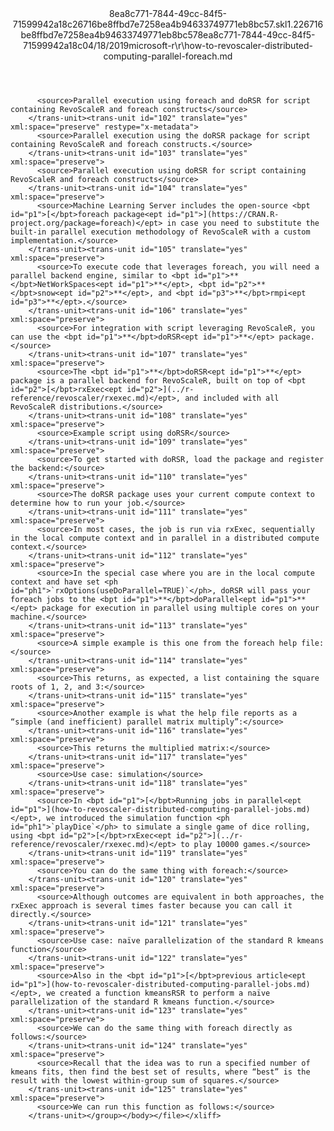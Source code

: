 <?xml version="1.0"?><xliff version="1.2" xmlns="urn:oasis:names:tc:xliff:document:1.2" xmlns:xsi="http://www.w3.org/2001/XMLSchema-instance" xsi:schemaLocation="urn:oasis:names:tc:xliff:document:1.2 xliff-core-1.2-transitional.xsd"><file datatype="xml" original="how-to-revoscaler-distributed-computing-parallel-foreach.md" source-language="en-US" target-language="en-US"><header><tool tool-id="mdxliff" tool-name="mdxliff" tool-version="1.0-d1654b2" tool-company="Microsoft" /><xliffext:skl_file_name xmlns:xliffext="urn:microsoft:content:schema:xliffextensions">8ea8c771-7844-49cc-84f5-71599942a18c26716be8ffbd7e7258ea4b94633749771eb8bc57.skl</xliffext:skl_file_name><xliffext:version xmlns:xliffext="urn:microsoft:content:schema:xliffextensions">1.2</xliffext:version><xliffext:ms.openlocfilehash xmlns:xliffext="urn:microsoft:content:schema:xliffextensions">26716be8ffbd7e7258ea4b94633749771eb8bc57</xliffext:ms.openlocfilehash><xliffext:ms.sourcegitcommit xmlns:xliffext="urn:microsoft:content:schema:xliffextensions">8ea8c771-7844-49cc-84f5-71599942a18c</xliffext:ms.sourcegitcommit><xliffext:ms.lasthandoff xmlns:xliffext="urn:microsoft:content:schema:xliffextensions">04/18/2019</xliffext:ms.lasthandoff><xliffext:ms.openlocfilepath xmlns:xliffext="urn:microsoft:content:schema:xliffextensions">microsoft-r\r\how-to-revoscaler-distributed-computing-parallel-foreach.md</xliffext:ms.openlocfilepath></header><body><group id="content" extype="content"><trans-unit id="101" translate="yes" xml:space="preserve" restype="x-metadata">
          <source>Parallel execution using foreach and doRSR for script containing RevoScaleR and foreach constructs</source>
        </trans-unit><trans-unit id="102" translate="yes" xml:space="preserve" restype="x-metadata">
          <source>Parallel execution using the doRSR package for script containing RevoScaleR and foreach constructs.</source>
        </trans-unit><trans-unit id="103" translate="yes" xml:space="preserve">
          <source>Parallel execution using doRSR for script containing RevoScaleR and foreach constructs</source>
        </trans-unit><trans-unit id="104" translate="yes" xml:space="preserve">
          <source>Machine Learning Server includes the open-source <bpt id="p1">[</bpt>foreach package<ept id="p1">](https://CRAN.R-project.org/package=foreach)</ept> in case you need to substitute the built-in parallel execution methodology of RevoScaleR with a custom implementation.</source>
        </trans-unit><trans-unit id="105" translate="yes" xml:space="preserve">
          <source>To execute code that leverages foreach, you will need a parallel backend engine, similar to <bpt id="p1">**</bpt>NetWorkSpaces<ept id="p1">**</ept>, <bpt id="p2">**</bpt>snow<ept id="p2">**</ept>, and <bpt id="p3">**</bpt>rmpi<ept id="p3">**</ept>.</source>
        </trans-unit><trans-unit id="106" translate="yes" xml:space="preserve">
          <source>For integration with script leveraging RevoScaleR, you can use the <bpt id="p1">**</bpt>doRSR<ept id="p1">**</ept> package.</source>
        </trans-unit><trans-unit id="107" translate="yes" xml:space="preserve">
          <source>The <bpt id="p1">**</bpt>doRSR<ept id="p1">**</ept> package is a parallel backend for RevoScaleR, built on top of <bpt id="p2">[</bpt>rxExec<ept id="p2">](../r-reference/revoscaler/rxexec.md)</ept>, and included with all RevoScaleR distributions.</source>
        </trans-unit><trans-unit id="108" translate="yes" xml:space="preserve">
          <source>Example script using doRSR</source>
        </trans-unit><trans-unit id="109" translate="yes" xml:space="preserve">
          <source>To get started with doRSR, load the package and register the backend:</source>
        </trans-unit><trans-unit id="110" translate="yes" xml:space="preserve">
          <source>The doRSR package uses your current compute context to determine how to run your job.</source>
        </trans-unit><trans-unit id="111" translate="yes" xml:space="preserve">
          <source>In most cases, the job is run via rxExec, sequentially in the local compute context and in parallel in a distributed compute context.</source>
        </trans-unit><trans-unit id="112" translate="yes" xml:space="preserve">
          <source>In the special case where you are in the local compute context and have set <ph id="ph1">`rxOptions(useDoParallel=TRUE)`</ph>, doRSR will pass your foreach jobs to the <bpt id="p1">**</bpt>doParallel<ept id="p1">**</ept> package for execution in parallel using multiple cores on your machine.</source>
        </trans-unit><trans-unit id="113" translate="yes" xml:space="preserve">
          <source>A simple example is this one from the foreach help file:</source>
        </trans-unit><trans-unit id="114" translate="yes" xml:space="preserve">
          <source>This returns, as expected, a list containing the square roots of 1, 2, and 3:</source>
        </trans-unit><trans-unit id="115" translate="yes" xml:space="preserve">
          <source>Another example is what the help file reports as a “simple (and inefficient) parallel matrix multiply”:</source>
        </trans-unit><trans-unit id="116" translate="yes" xml:space="preserve">
          <source>This returns the multiplied matrix:</source>
        </trans-unit><trans-unit id="117" translate="yes" xml:space="preserve">
          <source>Use case: simulation</source>
        </trans-unit><trans-unit id="118" translate="yes" xml:space="preserve">
          <source>In <bpt id="p1">[</bpt>Running jobs in parallel<ept id="p1">](how-to-revoscaler-distributed-computing-parallel-jobs.md)</ept>, we introduced the simulation function <ph id="ph1">`playDice`</ph> to simulate a single game of dice rolling, using <bpt id="p2">[</bpt>rxExec<ept id="p2">](../r-reference/revoscaler/rxexec.md)</ept> to play 10000 games.</source>
        </trans-unit><trans-unit id="119" translate="yes" xml:space="preserve">
          <source>You can do the same thing with foreach:</source>
        </trans-unit><trans-unit id="120" translate="yes" xml:space="preserve">
          <source>Although outcomes are equivalent in both approaches, the rxExec approach is several times faster because you can call it directly.</source>
        </trans-unit><trans-unit id="121" translate="yes" xml:space="preserve">
          <source>Use case: naïve parallelization of the standard R kmeans function</source>
        </trans-unit><trans-unit id="122" translate="yes" xml:space="preserve">
          <source>Also in the <bpt id="p1">[</bpt>previous article<ept id="p1">](how-to-revoscaler-distributed-computing-parallel-jobs.md)</ept>, we created a function kmeansRSR to perform a naïve parallelization of the standard R kmeans function.</source>
        </trans-unit><trans-unit id="123" translate="yes" xml:space="preserve">
          <source>We can do the same thing with foreach directly as follows:</source>
        </trans-unit><trans-unit id="124" translate="yes" xml:space="preserve">
          <source>Recall that the idea was to run a specified number of kmeans fits, then find the best set of results, where “best” is the result with the lowest within-group sum of squares.</source>
        </trans-unit><trans-unit id="125" translate="yes" xml:space="preserve">
          <source>We can run this function as follows:</source>
        </trans-unit></group></body></file></xliff>